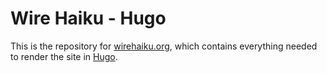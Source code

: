 # Wire Haiku - Hugo

This is the repository for [wirehaiku.org][1], which contains everything needed to render the site in [Hugo][2].

[1]: https://wirehaiku.org/
[2]: https://gohugo.io/
